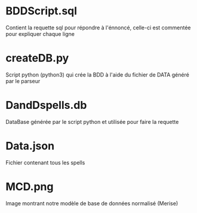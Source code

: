 BDDScript.sql
=============
Contient la requette sql pour répondre à l'énnoncé, celle-ci est commentée pour expliquer chaque ligne

createDB.py
=============
Script python (python3) qui crée la BDD à l'aide du fichier de DATA généré par le parseur

DandDspells.db
==============
DataBase générée par le script python et utilisée pour faire la requette

Data.json
=========
Fichier contenant tous les spells

MCD.png
=======
Image montrant notre modèle de base de données normalisé (Merise)

